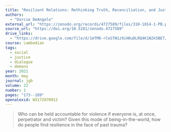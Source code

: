 ```yaml
---
title: "Resilient Relations: Rethinking Truth, Reconciliation, and Justice in Cambodia"
authors:
  - "Darcie DeAngelo"
external_url: "https://zenodo.org/records/4727589/files/310-1014-1-PB.pdf"
source_url: "https://doi.org/10.5281/zenodo.4727589"
drive_links:
  - "https://drive.google.com/file/d/1mTM8-rCeSTN1z9iH0uDLRQ4K1N2k5BET/view?usp=drivesdk"
course: cambodian
tags:
  - social
  - justice
  - dialogue
  - demons
year: 2021
month: may
journal: jgb
volume: 22
number: 1
pages: "173--189"
openalexid: W3172070912
---
```



> Who can be held accountable for violence if everyone is, at once, perpetrator and victim? Given this mode of being-in-the-world, how do people find resilience in the face of past trauma?

